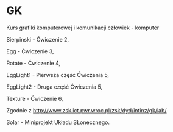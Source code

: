 # GK
Kurs grafiki komputerowej i komunikacji człowiek - komputer 

Sierpinski - Ćwiczenie 2,

Egg - Ćwiczenie 3,

Rotate - Ćwiczenie 4,

EggLight1 - Pierwsza część Ćwiczenia 5,

EggLight2 - Druga część Ćwiczenia 5,

Texture - Ćwiczenie 6,

Zgodnie z http://www.zsk.ict.pwr.wroc.pl/zsk/dyd/intinz/gk/lab/

Solar - Miniprojekt Układu SŁonecznego.
